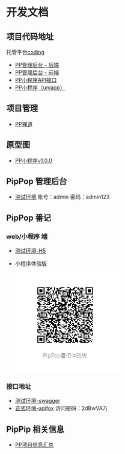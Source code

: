 # 开发文档

## 项目代码地址

托管平台[coding](https://coding.net)

- [PP管理后台 - 后端](https://java-tce.coding.net/p/pippop/d/overseaSystem/git)
- [PP管理后台 - 前端](https://java-tce.coding.net/p/pippop/d/overseaWeb/git)
- [PP小程序API接口](https://java-tce.coding.net/p/pippop/d/pippop/git/tree/develop)
- [PP小程序（uniapp）](https://java-tce.coding.net/p/pippop/d/uni-pippop/git)

## 项目管理

- [PP禅道](http://106.55.103.251:16283/zentao/my.html)

## 原型图

- [PP小程序v1.0.0](https://lanhuapp.com/web/#/item/project/product?tid=ca94ab4c-381a-434d-910f-b8b165e779f9&pid=3d0e7f80-aa10-464c-bbb6-094cf75e4152&versionId=47f50b53-8ce0-4303-9462-8c1b1de3ae30&docId=780dde13-a135-4f03-b57a-1136b5a928e0&docType=axure&pageId=c50ca61e484f4e9db425baaaccf3730e&image_id=780dde13-a135-4f03-b57a-1136b5a928e0)

## PipPop 管理后台

- [测试环境](https://admin.pippop.com.cn) 账号：admin 密码：admin123

## PipPop 番记

### web/小程序 端

- [测试环境-H5](https://www.pippop.net)
- 小程序体验版
  
  ![PipPop 番记体验版申请](/images/mini-pippop-code-dev.jpg)

### 接口地址

- [测试环境-swagger](http://110.40.177.28:18091/swagger-ui.html)
- [正式环境-apifox](https://w6tasqfcm2.apifox.cn) 访问密码：2dBwVA7j

## PipPip 相关信息

- [PP项目信息汇总](https://docs.qq.com/sheet/DRWNCempFVXZuTVpD?tab=BB08J2&_t=1747538807523&nlc=1)
